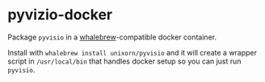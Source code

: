 # pyvizio-docker

Package `pyvisio` in a [whalebrew](https://github.com/whalebrew/whalebrew)-compatible docker container.

Install with `whalebrew install unixorn/pyvisio` and it will create a wrapper script in `/usr/local/bin` that handles docker setup so you can just run `pyvisio`.